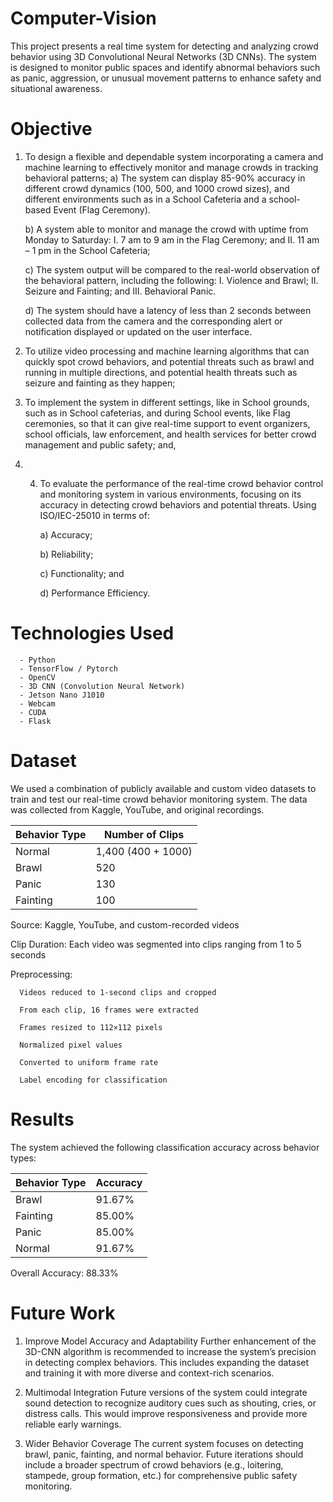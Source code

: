 # Computer-Vision
This project presents a real time system for detecting and analyzing crowd behavior using 3D Convolutional Neural Networks (3D CNNs). The system is designed to monitor public spaces and identify abnormal behaviors such as panic, aggression, or unusual movement patterns to enhance safety and situational awareness.

# Objective
1. To design a flexible and dependable system incorporating a camera and machine learning to effectively monitor and manage crowds in tracking behavioral patterns;
      a) The system can display 85-90% accuracy in different crowd dynamics (100, 500, and 1000 crowd sizes), and different environments such as in a       School Cafeteria and a school-based Event (Flag Ceremony).
   
      b) A system able to monitor and manage the crowd with uptime from Monday to Saturday:
      I. 7 am to 9 am in the Flag Ceremony; and
      II. 11 am – 1 pm in the School Cafeteria;
      
      c) The system output will be compared to the real-world observation of the behavioral pattern, including the following:
      I. Violence and Brawl;
      II. Seizure and Fainting; and
      III. Behavioral Panic.
      
      d) The system should have a latency of less than 2 seconds between collected data from the camera and the corresponding alert or notification         displayed or updated on the user interface.

2. To utilize video processing and machine learning algorithms that can quickly spot crowd behaviors, and potential threats such as brawl and running in multiple directions, and potential health threats such as seizure and fainting as they happen;
   
3. To implement the system in different settings, like in School grounds, such as in School cafeterias, and during School events, like Flag ceremonies, so that it can give real-time support to event organizers, school officials, law enforcement, and health services for better crowd management and public safety; and,

4. 4. To evaluate the performance of the real-time crowd behavior control and monitoring system in various environments, focusing on its accuracy in detecting crowd behaviors and potential threats. Using ISO/IEC-25010 in terms of:
   
      a) Accuracy;
      
      b) Reliability;
      
      c) Functionality; and
      
      d) Performance Efficiency.

# Technologies Used
      - Python
      - TensorFlow / Pytorch
      - OpenCV
      - 3D CNN (Convolution Neural Network)
      - Jetson Nano J1010
      - Webcam
      - CUDA
      - Flask

# Dataset
We used a combination of publicly available and custom video datasets to train and test our real-time crowd behavior monitoring system. The data was collected from Kaggle, YouTube, and original recordings.


| Behavior Type | Number of Clips    |
| ------------- | ------------------ |
| Normal        | 1,400 (400 + 1000) |
| Brawl         | 520                |
| Panic         | 130                |
| Fainting      | 100                |


Source: Kaggle, YouTube, and custom-recorded videos

Clip Duration: Each video was segmented into clips ranging from 1 to 5 seconds

Preprocessing:

      Videos reduced to 1-second clips and cropped
      
      From each clip, 16 frames were extracted
      
      Frames resized to 112×112 pixels
      
      Normalized pixel values
      
      Converted to uniform frame rate
      
      Label encoding for classification
      

# Results
The system achieved the following classification accuracy across behavior types:

| Behavior Type | Accuracy |
| ------------- | -------- |
| Brawl         | 91.67%   |
| Fainting      | 85.00%   |
| Panic         | 85.00%   |
| Normal        | 91.67%   |

Overall Accuracy: 88.33%

# Future Work

1. Improve Model Accuracy and Adaptability
Further enhancement of the 3D-CNN algorithm is recommended to increase the system’s precision in detecting complex behaviors. This includes expanding the dataset and training it with more diverse and context-rich scenarios.

2. Multimodal Integration
Future versions of the system could integrate sound detection to recognize auditory cues such as shouting, cries, or distress calls. This would improve responsiveness and provide more reliable early warnings.

3. Wider Behavior Coverage
The current system focuses on detecting brawl, panic, fainting, and normal behavior. Future iterations should include a broader spectrum of crowd behaviors (e.g., loitering, stampede, group formation, etc.) for comprehensive public safety monitoring.
